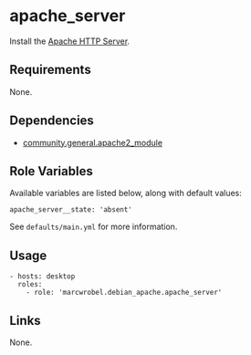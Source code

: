 # apache_server

Install the [Apache HTTP Server](https://httpd.apache.org/).

## Requirements

None.

## Dependencies

- [community.general.apache2_module](https://docs.ansible.com/ansible/latest/collections/community/general/apache2_module_module.html)

## Role Variables

Available variables are listed below, along with default values:

    apache_server__state: 'absent'

See `defaults/main.yml` for more information.

## Usage

    - hosts: desktop
      roles:
        - role: 'marcwrobel.debian_apache.apache_server'

## Links

None.
